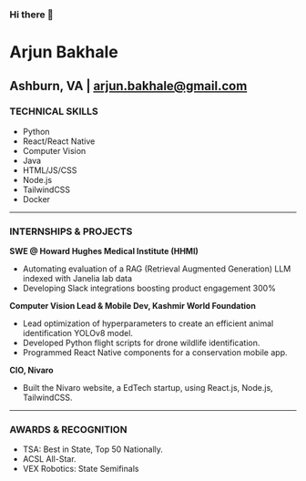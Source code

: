 ### Hi there 👋


# Arjun Bakhale

## Ashburn, VA | arjun.bakhale@gmail.com 

### TECHNICAL SKILLS
- Python
- React/React Native
- Computer Vision
- Java
- HTML/JS/CSS
- Node.js
- TailwindCSS
- Docker

---

### INTERNSHIPS & PROJECTS

**SWE @ Howard Hughes Medical Institute (HHMI)**
- Automating evaluation of a RAG (Retrieval Augmented Generation) LLM indexed with Janelia lab data
- Developing Slack integrations boosting product engagement 300%

**Computer Vision Lead & Mobile Dev, Kashmir World Foundation**  
- Lead optimization of hyperparameters to create an efficient animal identification YOLOv8 model.
- Developed Python flight scripts for drone wildlife identification.
- Programmed React Native components for a conservation mobile app.

**CIO, Nivaro**  
- Built the Nivaro website, a EdTech startup, using React.js, Node.js, TailwindCSS.
  

---

### AWARDS & RECOGNITION

- TSA: Best in State, Top 50 Nationally.
- ACSL All-Star.
- VEX Robotics: State Semifinals




